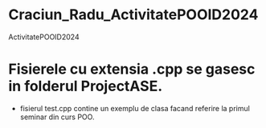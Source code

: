 # Craciun_Radu_ActivitatePOOID2024
ActivitatePOOID2024

# Fisierele cu extensia .cpp se gasesc in folderul ProjectASE.
- fisierul test.cpp contine un exemplu de clasa facand referire la primul seminar din curs POO.
